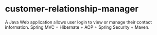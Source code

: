 # customer-relationship-manager
A Java Web application allows user login to view or manage their contact information. Spring MVC + Hibernate + AOP + Spring Security + Maven.

